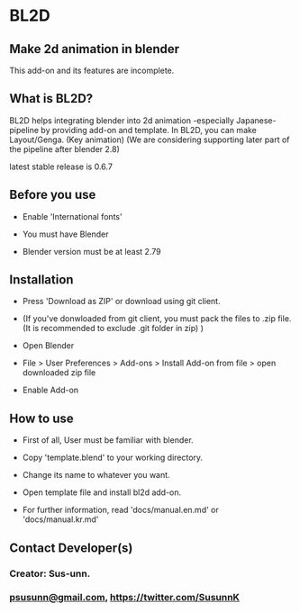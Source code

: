 BL2D
====
Make 2d animation in blender
----------------------------
This add-on and its features are incomplete.


What is BL2D?
-------------

BL2D helps integrating blender into 2d animation -especially Japanese- pipeline by providing add-on and template.
In BL2D, you can make Layout/Genga. (Key animation) (We are considering supporting later part of the pipeline after blender 2.8)

latest stable release is 0.6.7


Before you use
---------
    
- Enable 'International fonts'
  
- You must have Blender 
  
- Blender version must be at least 2.79
	
Installation
-----------

- Press 'Download as ZIP' or download using git client.
  
- (If you've donwloaded from git client, you must pack the files to .zip file. (It is recommended to exclude .git folder in zip) )
  
- Open Blender
  
- File > User Preferences > Add-ons > Install Add-on from file > open downloaded zip file
  
- Enable Add-on
  
How to use
---------

- First of all, User must be familiar with blender.
  
- Copy 'template.blend' to your working directory.
  
- Change its name to whatever you want.
  
- Open template file and install bl2d add-on. 
  
- For further information, read 'docs/manual.en.md' or 'docs/manual.kr.md'


    
Contact Developer(s)
-----------------
### Creator: Sus-unn. 

### psusunn@gmail.com, https://twitter.com/SusunnK 

